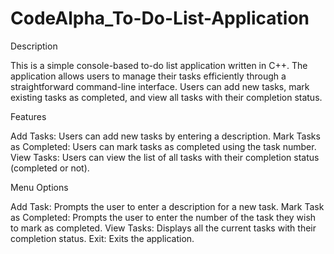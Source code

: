 # CodeAlpha_To-Do-List-Application
Description

This is a simple console-based to-do list application written in C++. The application allows users to manage their tasks efficiently through a straightforward command-line interface. Users can add new tasks, mark existing tasks as completed, and view all tasks with their completion status.

Features

Add Tasks: Users can add new tasks by entering a description.
Mark Tasks as Completed: Users can mark tasks as completed using the task number.
View Tasks: Users can view the list of all tasks with their completion status (completed or not).

Menu Options

Add Task: Prompts the user to enter a description for a new task.
Mark Task as Completed: Prompts the user to enter the number of the task they wish to mark as completed.
View Tasks: Displays all the current tasks with their completion status.
Exit: Exits the application.
